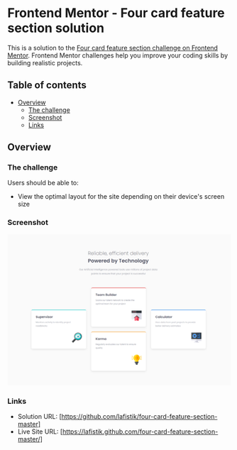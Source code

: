 # Frontend Mentor - Four card feature section solution

This is a solution to the [Four card feature section challenge on Frontend Mentor](https://www.frontendmentor.io/challenges/four-card-feature-section-weK1eFYK). Frontend Mentor challenges help you improve your coding skills by building realistic projects.

## Table of contents

- [Overview](#overview)
  - [The challenge](#the-challenge)
  - [Screenshot](#screenshot)
  - [Links](#links)

## Overview

### The challenge

Users should be able to:

- View the optimal layout for the site depending on their device's screen size

### Screenshot

![](./four-card-feature-section-screenshot.png)

### Links

- Solution URL: [https://github.com/lafistik/four-card-feature-section-master]
- Live Site URL: [https://lafistik.github.com/four-card-feature-section-master/]
